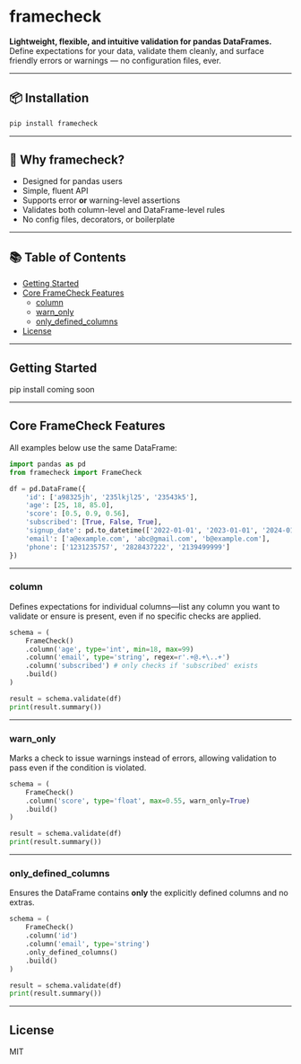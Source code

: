 # framecheck

**Lightweight, flexible, and intuitive validation for pandas DataFrames.**  
Define expectations for your data, validate them cleanly, and surface friendly errors or warnings — no configuration files, ever.

---

## 📦 Installation

```bash
pip install framecheck
```

---

## 🧠 Why framecheck?

- Designed for pandas users
- Simple, fluent API
- Supports error **or** warning-level assertions
- Validates both column-level and DataFrame-level rules
- No config files, decorators, or boilerplate

---

## 📚 Table of Contents

- [Getting Started](#getting-started)
- [Core FrameCheck Features](#core-framecheck-features)
    - [column](#column)
    - [warn_only](#warn_only)
    - [only_defined_columns](#only_defined_columns)
- [License](#license)

---

## Getting Started

pip install coming soon

---

## Core FrameCheck Features

All examples below use the same DataFrame:

```python
import pandas as pd
from framecheck import FrameCheck

df = pd.DataFrame({
    'id': ['a98325jh', '235lkjl25', '23543k5'],
    'age': [25, 18, 85.0],
    'score': [0.5, 0.9, 0.56],
    'subscribed': [True, False, True],
    'signup_date': pd.to_datetime(['2022-01-01', '2023-01-01', '2024-01-01']),
    'email': ['a@example.com', 'abc@gmail.com', 'b@example.com'],
    'phone': ['1231235757', '2828437222', '2139499999']
})
```

---

### column
Defines expectations for individual columns—list any column you want to validate or ensure is present, even if no specific checks are applied.
```python
schema = (
    FrameCheck()
    .column('age', type='int', min=18, max=99)
    .column('email', type='string', regex=r'.+@.+\..+')
	.column('subscribed') # only checks if 'subscribed' exists
    .build()
)

result = schema.validate(df)
print(result.summary())
```

---

### warn_only
Marks a check to issue warnings instead of errors, allowing validation to pass even if the condition is violated.
```python
schema = (
    FrameCheck()
    .column('score', type='float', max=0.55, warn_only=True)
    .build()
)

result = schema.validate(df)
print(result.summary())
```

---

### only_defined_columns
Ensures the DataFrame contains **only** the explicitly defined columns and no extras.
```python
schema = (
    FrameCheck()
    .column('id')
    .column('email', type='string')
    .only_defined_columns()
    .build()
)

result = schema.validate(df)
print(result.summary())
```

---

## License

MIT
